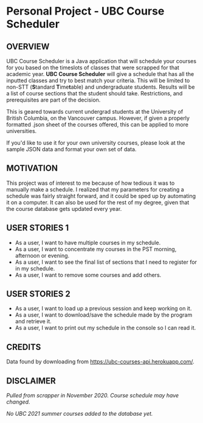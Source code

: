 # Personal Project - UBC Course Scheduler

## OVERVIEW

UBC Course Scheduler is a Java application that will schedule your courses for you based on the timeslots of classes
that were scrapped for that academic year. **UBC Course Scheduler** will give a schedule that has all the inputted 
classes and try to best match your criteria. This will be limited to non-STT (**S**tandard **T**ime**t**able) and 
undergraduate students. Results will be a list of course sections that the student should take. Restrictions, and 
prerequisites are part of the decision.

This is geared towards current undergrad students at the University of British Columbia, on the Vancouver campus. 
However, if given a properly formatted .json sheet of the courses offered, this can be applied to more universities.

If you'd like to use it for your own university courses, please look at the sample JSON data and format your own set of 
data. 

## MOTIVATION
This project was of interest to me because of how tedious it was to manually make a schedule. I realized that my 
parameters for creating a schedule was fairly straight forward, and it could be sped up by automating it on a computer.
It can also be used for the rest of my degree, given that the course database gets updated every year.


## USER STORIES 1
- As a user, I want to have multiple courses in my schedule.
- As a user, I want to concentrate my courses in the PST morning, afternoon or evening.
- As a user, I want to see the final list of sections that I need to register for in my schedule.
- As a user, I want to remove some courses and add others. 

## USER STORIES 2
- As a user, I want to load up a previous session and keep working on it.
- As a user, I want to download/save the schedule made by the program and retrieve it.
- As a user, I want to print out my schedule in the console so I can read it.

## CREDITS
Data found by downloading from https://ubc-courses-api.herokuapp.com/. 

## DISCLAIMER
*Pulled from scrapper in November 2020. Course schedule may have changed.*

*No UBC 2021 summer courses added to the database yet.*